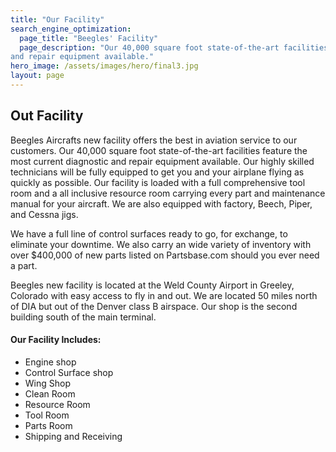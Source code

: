 ```yaml
---
title: "Our Facility"
search_engine_optimization:
  page_title: "Beegles' Facility"
  page_description: "Our 40,000 square foot state-of-the-art facilities feature the most current diagnostic
and repair equipment available."
hero_image: /assets/images/hero/final3.jpg
layout: page
---
```


## Out Facility

Beegles Aircrafts new facility offers the best in aviation service to our customers. Our 40,000 square foot state-of-the-art facilities feature the most current diagnostic and repair equipment available. Our highly skilled technicians will be fully equipped to get you and your airplane flying as quickly as possible. Our facility is loaded with a full comprehensive tool room and a all inclusive resource room carrying every part and maintenance manual for your aircraft. We are also equipped with factory, Beech, Piper, and Cessna jigs.

We have a full line of control surfaces ready to go, for exchange, to eliminate your downtime. We also carry an wide variety of inventory with over $400,000 of new parts listed on Partsbase.com should you ever need a part.

Beegles new facility is located at the Weld County Airport in Greeley, Colorado with easy access to fly in and out. We are located 50 miles north of DIA but out of the Denver class B airspace. Our shop is the second building south of the main terminal.&nbsp;

#### Our Facility Includes:

* Engine shop
* Control Surface shop
* Wing Shop
* Clean Room
* Resource Room
* Tool Room
* Parts Room
* Shipping and Receiving